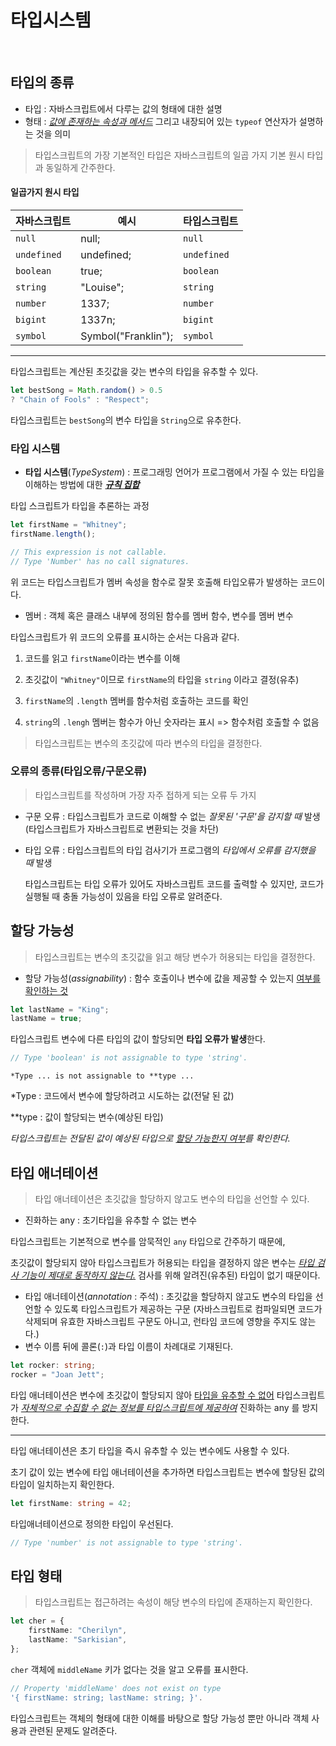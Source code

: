# 타입시스템

<br>

## 타입의 종류

- 타입 : 자바스크립트에서 다루는 값의 형태에 대한 설명
- 형태 : <u>*값에 존재하는 속성과 메서드*</u> 그리고 내장되어 있는 `typeof` 연산자가 설명하는 것을 의미

> 타입스크립트의 가장 기본적인 타입은 자바스크립트의 일곱 가지 기본 원시 타입과 동일하게 간주한다.

#### 일곱가지 원시 타입

| 자바스크립트 | 예시                | 타입스크립트 |
| ------------ | ------------------- | ------------ |
| `null`       | null;               | `null`       |
| `undefined`  | undefined;          | `undefined`  |
| `boolean`    | true;               | `boolean`    |
| `string`     | "Louise";           | `string`     |
| `number`     | 1337;               | `number`     |
| `bigint`     | 1337n;              | `bigint`     |
| `symbol`     | Symbol("Franklin"); | `symbol`     |

<hr>

타입스크립트는 계산된 초깃값을 갖는 변수의 타입을 유추할 수 있다.

```typescript
let bestSong = Math.random() > 0.5
? "Chain of Fools" : "Respect";
```

타입스크립트는 `bestSong`의 변수 타입을  `String`으로 유추한다.



### 타입 시스템

- **타입 시스템**(*TypeSystem*) : 프로그래밍 언어가 프로그램에서 가질 수 있는 타입을 이해하는 방법에 대한 <u>***규칙 집합***</u> 



타입 스크립트가 타입을 추론하는 과정

```typescript
let firstName = "Whitney";
firstName.length();

// This expression is not callable.      
// Type 'Number' has no call signatures.
```

위 코드는 타입스크립트가 멤버 속성을 함수로 잘못 호출해 타입오류가 발생하는 코드이다.

- 멤버 : 객체 혹은 클래스 내부에 정의된 함수를 멤버 함수, 변수를 멤버 변수



타입스크립트가 위 코드의 오류를 표시하는 순서는 다음과 같다.

1. 코드를 읽고 `firstName`이라는 변수를 이해
2. 초깃값이 `"Whitney"`이므로 `firstName`의 타입을 `string` 이라고 결정(유추)
3.  `firstName`의 `.length` 멤버를 함수처럼 호출하는 코드를 확인

4.  `string`의 `.lengh` 멤버는 함수가 아닌 숫자라는 표시 => 함수처럼 호출할 수 없음

> 타입스크립트는 변수의 초깃값에 따라 변수의 타입을 결정한다.



### 오류의 종류(타입오류/구문오류)

> 타입스크립트를 작성하며 가장 자주 접하게 되는 오류 두 가지

- 구문 오류 : 타입스크립트가 코드로 이해할 수 없는 *잘못된 '구문'을 감지할 때* 발생(타입스크립트가 자바스크립트로 변환되는 것을 차단)

- 타입 오류 : 타입스크립트의 타입 검사기가 프로그램의 *타입에서 오류를 감지했을 때* 발생

  타입스크립트는 타입 오류가 있어도 자바스크립트 코드를 출력할 수 있지만, 코드가 실행될 때 충돌 가능성이 있음을 타입 오류로 알려준다.



## 할당 가능성

> 타입스크립트는 변수의 초깃값을 읽고 해당 변수가 허용되는 타입을 결정한다.

- 할당 가능성(*assignability*) : 함수 호출이나 변수에 값을 제공할 수 있는지 <u>여부를 확인하는 것</u>

```typescript
let lastName = "King";
lastName = true;
```

타입스크립트 변수에 다른 타입의 값이 할당되면 **타입 오류가 발생**한다.

```typescript
// Type 'boolean' is not assignable to type 'string'.
```



```
*Type ... is not assignable to **type ...
```

*Type : 코드에서 변수에 할당하려고 시도하는 값(전달 된 값)

**type : 값이 할당되는 변수(예상된 타입)

*타입스크립트는 전달된 값이 예상된 타입으로 <u>할당 가능한지 여부</u>를 확인한다.*



## 타입 애너테이션

> 타입 애너테이션은 초깃값을 할당하지 않고도 변수의 타입을 선언할 수 있다.

- 진화하는 any : 초기타입을 유추할 수 없는 변수

타입스크립트는 기본적으로 변수를 암묵적인 `any` 타입으로 간주하기 때문에, 

초깃값이 할당되지 않아 타입스크립트가 허용되는 타입을 결정하지 않은 변수는 <u>*타입 검사 기능이 제대로 동작하지 않는다.*</u> 검사를 위해 알려진(유추된) 타입이 없기 때문이다.

- 타입 애너테이션(*annotation* : 주석) : 초깃값을 할당하지 않고도 변수의 타입을 선언할 수 있도록 타입스크립트가 제공하는 구문
  (자바스크립트로 컴파일되면 코드가 삭제되며 유효한 자바스크립트 구문도 아니고, 런타임 코드에 영향을 주지도 않는다.)
- 변수 이름 뒤에 콜론(`:`)과 타입 이름이 차례대로 기재된다.

```typescript
let rocker: string;
rocker = "Joan Jett";
```

타입 애너테이션은 변수에 초깃값이 할당되지 않아 <u>타입을 유추할 수 없어</u> 타입스크립트가 <u>*자체적으로 수집할 수 없는 정보를 타입스크립트에 제공하여*</u> 진화하는 any 를 방지한다.

<hr>

타입 애너테이션은 초기 타입을 즉시 유추할 수 있는 변수에도 사용할 수 있다.

초기 값이 있는 변수에 타입 애너테이션을 추가하면 타입스크립트는 변수에 할당된 값의 타입이 일치하는지 확인한다.

```typescript
let firstName: string = 42;
```

타입애너테이션으로 정의한 타입이 우선된다.

```typescript
// Type 'number' is not assignable to type 'string'.
```



## 타입 형태

> 타입스크립트는 접근하려는 속성이 해당 변수의 타입에 존재하는지 확인한다.

```typescript
let cher = {
    firstName: "Cherilyn",
    lastName: "Sarkisian",
};
```

`cher` 객체에 `middleName` 키가 없다는 것을 알고 오류를 표시한다.

```typescript
// Property 'middleName' does not exist on type 
'{ firstName: string; lastName: string; }'.
```

타입스크립트는 객체의 형태에 대한 이해를 바탕으로 할당 가능성 뿐만 아니라 객체 사용과 관련된 문제도 알려준다.





